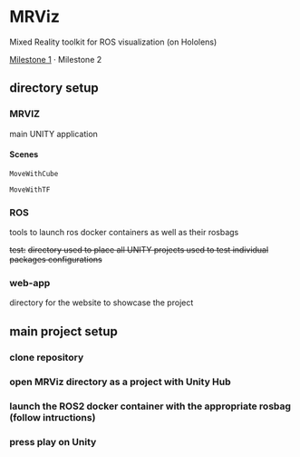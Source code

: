# MRViz

Mixed Reality toolkit for ROS visualization (on Hololens)

[Milestone 1](./milestone_1.pdf) · Milestone 2

## directory setup

### MRVIZ

main UNITY application

#### Scenes

`MoveWithCube`

`MoveWithTF`

### ROS

tools to launch ros docker containers as well as their rosbags

~~test:~~
~~directory used to place all UNITY projects used to test individual packages configurations~~

### web-app

directory for the website to showcase the project

## main project setup

### clone repository

### open MRViz directory as a project with Unity Hub

### launch the ROS2 docker container with the appropriate rosbag (follow intructions)

### press play on Unity
